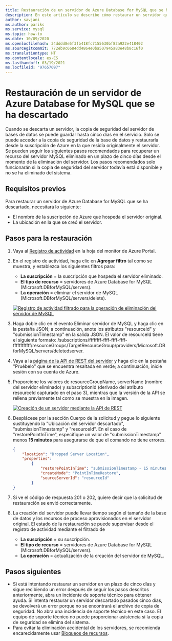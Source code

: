 ```yaml
---
title: Restauración de un servidor de Azure Database for MySQL que se ha descartado
description: En este artículo se describe cómo restaurar un servidor que se ha descartado en Azure Database for MySQL mediante Azure Portal.
author: savjani
ms.author: pariks
ms.service: mysql
ms.topic: how-to
ms.date: 10/09/2020
ms.openlocfilehash: 34dddd8e5f3fb418fc7155630bf82a922e418402
ms.sourcegitcommit: 772eb9c6684dd4864e0ba507945a83e48b8c16f0
ms.translationtype: HT
ms.contentlocale: es-ES
ms.lasthandoff: 03/19/2021
ms.locfileid: "97657097"
---
```

# <a name="restore-a-dropped-azure-database-for-mysql-server"></a>Restauración de un servidor de Azure Database for MySQL que se ha descartado

Cuando se descarta un servidor, la copia de seguridad del servidor de bases de datos se puede guardar hasta cinco días en el servicio. Solo se puede acceder a la copia de seguridad de la base de datos y restaurarla desde la suscripción de Azure en la que residía originalmente el servidor. Se pueden seguir los siguientes pasos recomendados para recuperar un recurso del servidor MySQL eliminado en un plazo de cinco días desde el momento de la eliminación del servidor. Los pasos recomendados solo funcionarán si la copia de seguridad del servidor todavía está disponible y no se ha eliminado del sistema. 

## <a name="pre-requisites"></a>Requisitos previos
Para restaurar un servidor de Azure Database for MySQL que se ha descartado, necesitará lo siguiente:
- El nombre de la suscripción de Azure que hospeda el servidor original.
- La ubicación en la que se creó el servidor.

## <a name="steps-to-restore"></a>Pasos para la restauración

1. Vaya al [Registro de actividad](https://ms.portal.azure.com/#blade/Microsoft_Azure_ActivityLog/ActivityLogBlade) en la hoja del monitor de Azure Portal. 

2. En el registro de actividad, haga clic en **Agregar filtro** tal como se muestra, y establezca los siguientes filtros para: 

    - **La suscripción** = la suscripción que hospeda el servidor eliminado.
    - **El tipo de recurso** = servidores de Azure Database for MySQL (Microsoft.DBforMySQL/servers). 
    - **La operación** = eliminar el servidor de MySQL (Microsoft.DBforMySQL/servers/delete). 
 
     [![Registro de actividad filtrado para la operación de eliminación del servidor de MySQL](./media/howto-restore-dropped-server/activity-log.png)](./media/howto-restore-dropped-server/activity-log.png#lightbox)
   
 3. Haga doble clic en el evento Eliminar servidor de MySQL y haga clic en la pestaña JSON; a continuación, anote los atributos "resourceId" y "submissionTimestamp" en la salida JSON. El valor de resourceId tiene el siguiente formato: /subscriptions/ffffffff-ffff-ffff-ffff-ffffffffffff/resourceGroups/TargetResourceGroup/providers/Microsoft.DBforMySQL/servers/deletedserver.
 
 4. Vaya a la [página de la API de REST del servidor](/rest/api/mysql/servers/create) y haga clic en la pestaña "Pruébelo" que se encuentra resaltada en verde; a continuación, inicie sesión con su cuenta de Azure.
 
 5. Proporcione los valores de resourceGroupName, serverName (nombre del servidor eliminado) y subscriptionId (derivado del atributo resourceId capturado en el paso 3), mientras que la versión de la API se rellena previamente tal como se muestra en la imagen.
 
     [![Creación de un servidor mediante la API de REST](./media/howto-restore-dropped-server/create-server-from-rest-api.png)](./media/howto-restore-dropped-server/create-server-from-rest-api.png#lightbox)
  
 6. Desplácese por la sección Cuerpo de la solicitud y pegue lo siguiente sustituyendo la "Ubicación del servidor descartado", "submissionTimestamp" y "resourceId". En el caso de "restorePointInTime", especifique un valor de "submissionTimestamp" menos **15 minutos** para asegurarse de que el comando no tiene errores.
 
    ```json
    {
        "location": "Dropped Server Location",  
        "properties": 
            {
                "restorePointInTime": "submissionTimestamp - 15 minutes",
                "createMode": "PointInTimeRestore",
                "sourceServerId": "resourceId"
            }
    }
    ```

7. Si ve el código de respuesta 201 o 202, quiere decir que la solicitud de restauración se envió correctamente. 

8. La creación del servidor puede llevar tiempo según el tamaño de la base de datos y los recursos de proceso aprovisionados en el servidor original. El estado de la restauración se puede supervisar desde el registro de actividad mediante el filtrado de 
   - **La suscripción** = su suscripción.
   - **El tipo de recurso** = servidores de Azure Database for MySQL (Microsoft.DBforMySQL/servers). 
   - **La operación** = actualización de la creación del servidor de MySQL.

## <a name="next-steps"></a>Pasos siguientes
- Si está intentando restaurar un servidor en un plazo de cinco días y sigue recibiendo un error después de seguir los pasos descritos anteriormente, abra un incidente de soporte técnico para obtener ayuda. Si intenta restaurar un servidor descartado pasados cinco días, se devolverá un error porque no se encontrará el archivo de copia de seguridad. No abra una incidencia de soporte técnico en este caso. El equipo de soporte técnico no puede proporcionar asistencia si la copia de seguridad se elimina del sistema. 
- Para evitar la eliminación accidental de los servidores, se recomienda encarecidamente usar [Bloqueos de recursos](https://techcommunity.microsoft.com/t5/azure-database-for-mysql/preventing-the-disaster-of-accidental-deletion-for-your-mysql/ba-p/825222).